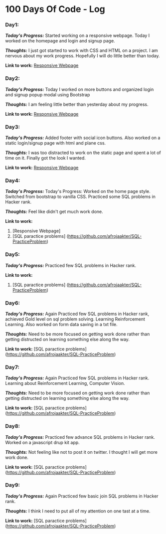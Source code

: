 # 100 Days Of Code - Log
### Day1: 
***Today's Progress:*** Started working on a responsive webpage. Today I worked on the homepage and login and signup page. 

***Thoughts:*** I just got started to work with CSS and HTML on a project. I am nervous about my work progress. Hopefully I will do little better than today. 

**Link to work:** [Responsive Webpage](https://github.com/afrojaakter/Responsive-Webpage)

### Day2: 
***Today's Progress:*** Today I worked on more buttons and organized login and signup popup modal using Bootstrap 

***Thoughts:*** I am feeling little better than yesterday about my progress.

**Link to work:** [Responsive Webpage](https://github.com/afrojaakter/Responsive-Webpage)
### Day3: 
***Today's Progress:*** Added footer with social icon buttons. Also worked on a static login/signup page with html and plane css.

***Thoughts:*** I was too distracted to work on the static page and spent a lot of time on it. Finally got the look I wanted. 

**Link to work:** [Responsive Webpage](https://github.com/afrojaakter/Responsive-Webpage)


### Day4: 
***Today's Progress:*** Today's Progress: Worked on the home page style. Switched from bootstrap to vanilla CSS. Practiced some SQL problems in Hacker rank.

***Thoughts:*** Feel like didn't get much work done. 

**Link to work:** 
1. [Responsive Webpage]
2. [SQL paractice problems] (https://github.com/afrojaakter/SQL-PracticeProblem)

### Day5: 
***Today's Progress:*** Practiced few SQL problems in Hacker rank. 

**Link to work:** 
1. [SQL paractice problems] (https://github.com/afrojaakter/SQL-PracticeProblem)

### Day6: 
***Today's Progress:*** Again Practiced few SQL problems in Hacker rank, achieved Gold level on sql problem solving. Learning Reinforcement Learning. Also worked on form data saving in a txt file. 

***Thoughts:*** Need to be more focused on getting work done rather than getting distructed on learning something else along the way. 

**Link to work:** [SQL paractice problems] (https://github.com/afrojaakter/SQL-PracticeProblem)

### Day7: 
***Today's Progress:*** Again Practiced few SQL problems in Hacker rank. Learning about Reinforcement Learning, Computer Vision. 

***Thoughts:*** Need to be more focused on getting work done rather than getting distructed on learning something else along the way. 

**Link to work:** [SQL paractice problems] (https://github.com/afrojaakter/SQL-PracticeProblem)

### Day8: 
***Today's Progress:*** Practiced few advance SQL problems in Hacker rank. Worked on a javascript drup kit app. 

***Thoughts:*** Not feeling like not to post it on twitter. I thought I will get more work done. 

**Link to work:** [SQL paractice problems] (https://github.com/afrojaakter/SQL-PracticeProblem)

### Day9: 
***Today's Progress:*** Again Practiced few basic join SQL problems in Hacker rank.

***Thoughts:*** I think I need to put all of my attention on one tast at a time.

**Link to work:** [SQL paractice problems] (https://github.com/afrojaakter/SQL-PracticeProblem)

